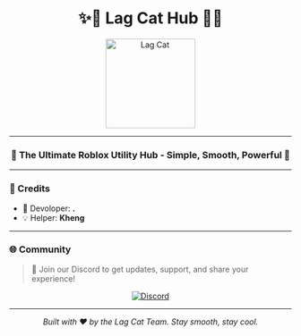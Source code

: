 <h1 align="center">✨🐾 Lag Cat Hub 🐾✨</h1>

<p align="center">
  <img src="https://media.giphy.com/media/KzJkzjggfGN5Py6nkT/giphy.gif" width="160" alt="Lag Cat" />
</p>

---

<h3 align="center">🚀 The Ultimate Roblox Utility Hub - Simple, Smooth, Powerful 🚀</h3>

---

### 🧾 Credits
- 👑 Devoloper: **.**
- 💡 Helper: **Kheng**

---

### 🌐 Community
> 🎉 Join our Discord to get updates, support, and share your experience!

<p align="center">
  <a href="https://discord.gg/KTG45Zv58j">
    <img src="https://img.shields.io/discord/KTG45Zv58j?label=Join%20Discord&logo=discord&style=for-the-badge&color=5865F2" alt="Discord">
  </a>
</p>

---

<p align="center"><i>Built with ❤️ by the Lag Cat Team. Stay smooth, stay cool.</i></p>
